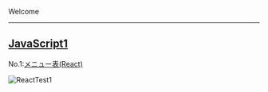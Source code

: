 Welcome

***
##  [JavaScript1](https://github.com/Shohei-Kato1026/ReeactTest1)
No.1:[メニュー表(React)](https://shohei-kato1026.github.io/ReeactTest1/)

![ReactTest1](https://github.com/user-attachments/assets/cd5f82b1-a260-4ae8-876c-a890c030af6b)
